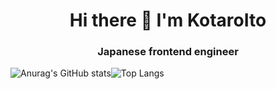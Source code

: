 <h1 align="center">Hi there 👋 I'm KotaroIto</h1>
<h3 align="center">Japanese frontend engineer</h3>


![Anurag's GitHub stats](https://github-readme-stats.vercel.app/api?username=nikkou-0814&show_icons=true&theme=dracula)![Top Langs](https://github-readme-stats.vercel.app/api/top-langs/?username=nikkou-0814&theme=dracula)

